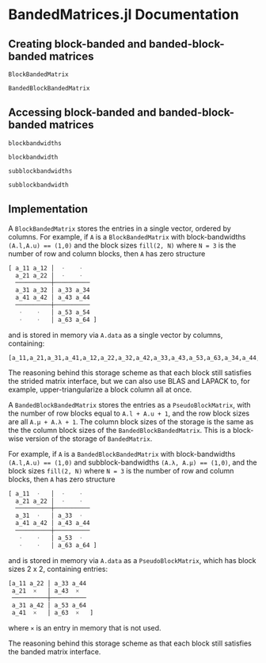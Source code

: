# BandedMatrices.jl Documentation


## Creating block-banded and banded-block-banded matrices

```@docs
BlockBandedMatrix
```

```@docs
BandedBlockBandedMatrix
```


## Accessing block-banded and banded-block-banded matrices

```@docs
blockbandwidths
```

```@docs
blockbandwidth
```

```@docs
subblockbandwidths
```

```@docs
subblockbandwidth
```

## Implementation

A `BlockBandedMatrix` stores the entries in a single vector, ordered by columns.
For example, if `A` is a `BlockBandedMatrix` with block-bandwidths `(A.l,A.u) == (1,0)`
and the block sizes `fill(2, N)` where `N = 3` is the number
of row and column blocks, then `A` has zero structure
```julia
[ a_11 a_12 │  ⋅    ⋅
  a_21 a_22 │  ⋅    ⋅
  ──────────┼──────────
  a_31 a_32 │ a_33 a_34
  a_41 a_42 │ a_43 a_44  
  ──────────┼──────────
   ⋅    ⋅   │ a_53 a_54
   ⋅    ⋅   │ a_63 a_64 ]
```
and is stored in memory via `A.data` as a single vector by columns, containing:
```
[a_11,a_21,a_31,a_41,a_12,a_22,a_32,a_42,a_33,a_43,a_53,a_63,a_34,a_44,a_54,a_64]
```
The reasoning behind this storage scheme as that each block still satisfies
the strided matrix interface, but we can also use BLAS and LAPACK to, for example,
upper-triangularize a block column all at once.


A `BandedBlockBandedMatrix` stores the entries as a `PseudoBlockMatrix`,
with the number of row blocks equal to `A.l + A.u + 1`, and the row
block sizes are all `A.μ + A.λ + 1`. The column block sizes of the storage is
the same as the the column block sizes of the `BandedBlockBandedMatrix`. This
is a block-wise version of the storage of `BandedMatrix`.

For example, if `A` is a `BandedBlockBandedMatrix` with block-bandwidths `(A.l,A.u) == (1,0)`
and subblock-bandwidths `(A.λ, A.μ) == (1,0)`, and the block sizes `fill(2, N)` where `N = 3` is the number
of row and column blocks, then `A` has zero structure
```julia
[ a_11  ⋅   │  ⋅    ⋅
  a_21 a_22 │  ⋅    ⋅
  ──────────┼──────────
  a_31  ⋅   │ a_33  ⋅
  a_41 a_42 │ a_43 a_44  
  ──────────┼──────────
   ⋅    ⋅   │ a_53  ⋅
   ⋅    ⋅   │ a_63 a_64 ]
```
and is stored in memory via `A.data` as a `PseudoBlockMatrix`, which has block sizes
2 x 2, containing entries:
```julia
[a_11 a_22 │ a_33 a_44
 a_21  ×   │ a_43  ×  
 ──────────┼──────────
 a_31 a_42 │ a_53 a_64
 a_41  ×   │ a_63  ×   ]
```
where `×` is an entry in memory that is not used.

The reasoning behind this storage scheme as that each block still satisfies
the banded matrix interface.
